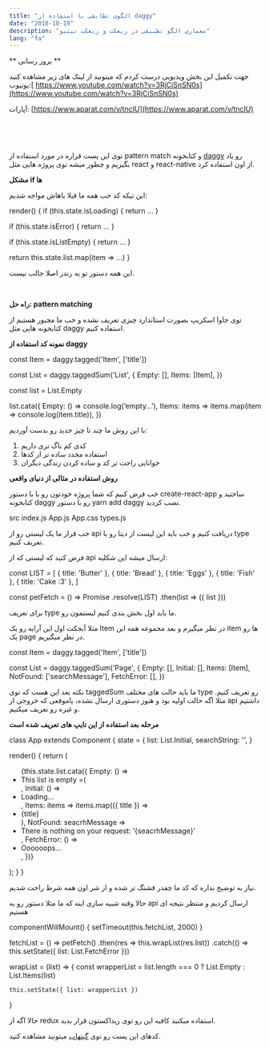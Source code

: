 ```yaml
---
title: "الگوی تطابقی با استفاده از daggy"
date: "2018-10-19"
description: "معماری الگو تطبیقی در ریعکت و ریعکت نیتیو"
lang: "fa"
---
```


\*\* بروز رسانی \*\*

جهت تکمیل این بخش ویدیویی درست کردم که میتونید از لینک های زیر مشاهده کنید یوتیوب:[ https://www.youtube.com/watch?v=3RjCiSnSN0s](https://www.youtube.com/watch?v=3RjCiSnSN0s)

آپارات: [https://www.aparat.com/v/tncIU](https://www.aparat.com/v/tncIU)

 

 

توی این پست قراره در مورد استفاده از pattern match و کتابخونه [daggy](https://github.com/fantasyland/daggy) رو یاد بگیریم و چطور میشه توی پروژه‌ هایی مثل react و react-native از اون استفاده کرد.

**مشکل if ها**

این تیکه کد خب همه ما قبلا باهاش مواجه شدیم:

render() {
if (this.state.isLoading) {
    return ...
}

if (this.state.isError) {
    return ...
}

if (this.state.isListEmpty) {
    return ...
}

return this.state.list.map(item => ...)
}

این همه دستور تو یه رندر اصلا جالب نیست.

 

**راه حل: pattern matching**

توی جاوا اسکریپ بصورت استاندارد چیزی تعریف نشده و خب ما مجبور هستیم از کتابخونه هایی مثل daggy استفاده کنیم.

**نمونه کد استفاده از daggy**

const Item = daggy.tagged('Item', \['title'\])

const List = daggy.taggedSum('List', {
  Empty: \[\],
  Items: \[Item\],
})

const list = List.Empty

list.cata({
  Empty: () => console.log(‘empty…’),
  Items: items => items.map(item => console.log(item.title)),
})

با این روش ما چند تا چیز جدید رو بدست آوردیم:

1. کدی کم باگ تری داریم
2. استفاده مجدد ساده تر از کدها
3. خوانایی راحت تر کد و ساده کردن زندگی دیگران

**روش استفاده در مثالی از دنیای واقعی**

خب فرض کنیم که شما پروژه خودتون رو با با دستور create-react-app ساختید و کتابخونه daggy رو با دستور yarn add daggy نصب کردید.

src
  index.js
  App.js
  App.css
  types.js

خب قرار ما یک لیستی رو از api دریافت کنیم و خب باید این لیست از دیتا رو با type تعریف کنیم.

فرض کنید که لیستی که از api ارسال میشه این شکلیه:

const LIST = \[
  { title: 'Butter' },
  { title: 'Bread' },
  { title: 'Eggs' },
  { title: 'Fish' },
  { title: 'Cake :3' },
\]

const petFetch = () =>
  Promise
    .resolve(LIST)
    .then(list => ({ list }))

برای تعریف type ما باید اول بخش بندی کنیم لیستمون رو.

مثلا آبجکت اول این آرایه رو یک Item در نظر میگیرم و بعد مجموعه همه این item ها رو یک page در نظر میگیریم.

const Item = daggy.tagged('Item', \['title'\])

const List = daggy.taggedSum('Page', {
  Empty: \[\],
  Initial: \[\],
  Items: \[Item\],
  NotFound: \['searchMessage'\],
  FetchError: \[\],
})

نکته بعد این هست که توی taggedSum ما باید حالت های مختلف type رو تعریف کنیم. مثلا اگه حالت اولیه بود و هنوز دستوری ارسال نشده، یاموقعی که خروجی از api داشتیم و غیره رو تعریف میکنیم.

**مرحله بعد استفاده از این تایپ های تعریف شده است**

class App extends Component {
  state = {
    list: List.Initial,
    searchString: '',
  }

  render() {
    return (
      <div className="container">
        <ul>
          {this.state.list.cata({
            Empty: () => <li>This list is empty =(</li>,
            Initial: () => <li>Loading...</li>,
            Items: items => items.map(({ title }) => <li>{title}</li>),
            NotFound: seacrhMessage => <li>There is nothing on your request: ’{seacrhMessage}’</li>,
            FetchError: () => <li>Oooooops...</li>,
          })}
        </ul>
      </div>
    );
  }
}

نیاز به توضیح نداره که کد ما چقدر قشنگ تر شده و از شر اون همه شرط راحت شدیم.

حالا وقته شبیه سازی اینه که ما مثلا دستور رو به api ارسال کردیم و منتظر نتیجه ای هستیم

componentWillMount() {
    setTimeout(this.fetchList, 2000)
  }

  fetchList = () =>
    petFetch()
      .then(res => this.wrapList(res.list))
      .catch(() => this.setState({ list: List.FetchError }))

  wrapList = (list) => {
    const wrapperList = list.length === 0
      ? List.Empty
      : List.Items(list)

    this.setState({ list: wrapperList })
  }

حالا اگه از redux استفاده میکنید کافیه این رو توی ریداکستون قرار بدید.

کدهای این پست رو توی [گیتهاب](https://github.com/ayooby/react-daggy-tutorial) میتونید مشاهده کنید.
